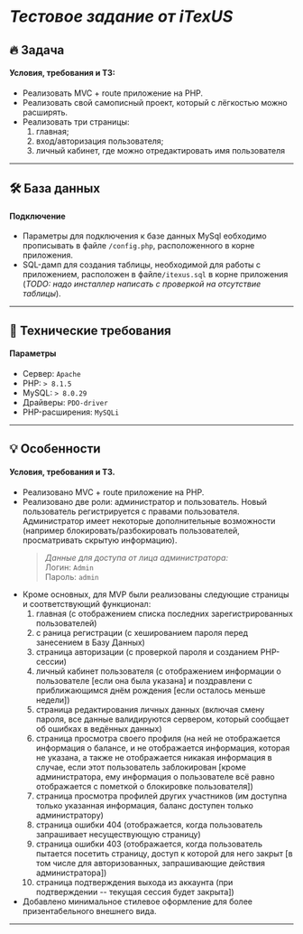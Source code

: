 # _Тестовое задание от iTexUS_

## :fire: Задача
#### Условия, требования и ТЗ:
+ Реализовать MVC + route приложение на PHP.
+ Реализовать свой самописный проект, который с лёгкостью можно расширять.
+ Реализовать три страницы:
  1. главная;
  2. вход/авторизация пользователя;
  3. личный кабинет, где можно отредактировать имя пользователя

---

## :hammer_and_wrench: База данных
#### Подключение
* Параметры для подключения к базе данных MySql еобходимо прописывать в файле `/config.php`, расположенного в корне приложения.
* SQL-дамп для создания таблицы, необходимой для работы с приложением, расположен в файле`/itexus.sql` в корне приложения (<i>TODO: надо инсталлер написать с проверкой на отсутствие таблицы</i>).

---

## :yellow_heart: Технические требования
#### Параметры
* Сервер: `Apache`
* PHP: `> 8.1.5`
* MySQL: `> 8.0.29`
* Драйверы: `PDO-driver`
* PHP-расширения: `MySQLi`

---

## :bulb: Особенности
#### Условия, требования и ТЗ.

* Реализовано MVC + route приложение на PHP.
* Реализовано две роли: администратор и пользователь. Новый пользователь регистрируется с правами пользователя. Администратор имеет некоторые дополнительные возможности (например блокировать/разбокировать пользователей, просматривать скрытую информацию). 
  > _Данные для доступа от лица администратора:_  
  > Логин: `Admin`  
  > Пароль: `admin`  
* Кроме основных, для MVP были реализованы следующие страницы и соответствующий функционал:
  1. главная (с отображением списка последних зарегистрированных пользователей)
  2. с раница регистрации (с хешированием пароля перед занесением в Базу Данных)
  3. страница авторизации (с проверкой пароля и созданием PHP-сессии)
  4. личный кабинет пользователя (с отображением информации о пользователе [если она была указана] и поздравлени с приближающимся днём рождения [если осталось меньше недели])
  5. страница редактирования личных данных (включая смену пароля, все данные валидируются сервером, который сообщает об ошибках в ведённых данных)
  6. страница просмотра своего профиля (на ней не отображается информация о балансе, и не отображается информация, которая не указана, а также не отображается никакая информация в случае, если этот пользователь заблокирован [кроме администратора, ему информация о пользователе всё равно отображается с пометкой о блокировке пользователя])
  7. страница просмотра профилей других участников (им доступна только указанная информация, баланс доступен только администратору)
  8. страница ошибки 404 (отображается, когда пользователь запрашивает несуществующую страницу)
  9. страница ошибки 403 (отображается, когда пользователь пытается посетить страницу, доступ к которой для него закрыт [в том числе для авторизованных, запрашивающие действия администратора])
  10. страница подтверждения выхода из аккаунта (при подтверждении -- текущая сессия будет закрыта])
* Добавлено минимальное стилевое оформление для более призентабельного внешнего вида.

---

